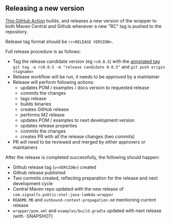 ## Releasing a new version

[This GitHub Action](.github/workflows/release.yaml) builds, and releases a new version of the wrapper to both Maven Central and Github whenever a new "RC" tag is pushed to the repository.

Release tag format should be `rc<RELEASE VERSION>`.

Full release procedure is as follows:

* Tag the release candidate version (eg `rc0.0.5`) with the [annotated tag](https://git-scm.com/book/en/v2/Git-Basics-Tagging) `git tag -a rc0.0.5 -m "release candidate 0.0.5"` and `git push origin <tagname>` 
* Release workflow will be run, it needs to be *approved* by a maintainer 
* Release will perform following actions:
  * updates POM / examples / docs version to requested release
  * commits the changes
  * tags release 
  * builds binaries
  * creates GitHub release
  * performs M2 release
  * updates POM / examples to next development version
  * updates release properties
  * commits the changes
  * creates PR with all the release changes (two commits)
* PR will need to be reviewed and merged by either approvers or maintainers 

After the release is completed successfully, the following should happen:
* Github release tag (`v<VERSION>`) created
* Github release published
* Two commits created, reflecting preparation for the release and next development cycle
* Central Maven repo updated with the new release of `com.signalfx.public:otel-java-lambda-wrapper`  
* `README.MD` and `outbound-context-propagation.md` mentioning current release 
* `wrapper/pom.xml` and `examples/build.gradle` updated with next release (with -SNAPSHOT)
